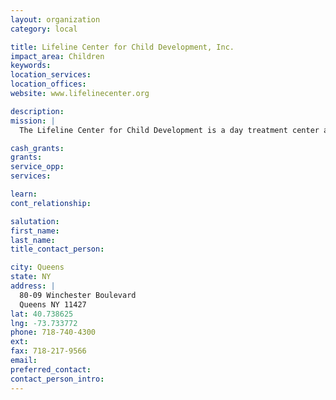 ```yaml
---
layout: organization
category: local

title: Lifeline Center for Child Development, Inc.
impact_area: Children
keywords: 
location_services: 
location_offices: 
website: www.lifelinecenter.org

description: 
mission: |
  The Lifeline Center for Child Development is a day treatment center and special school serving seriously disturbed children and their families from the greater metropolitan area since 1959. 

cash_grants: 
grants: 
service_opp: 
services: 

learn: 
cont_relationship: 

salutation: 
first_name: 
last_name: 
title_contact_person: 

city: Queens
state: NY
address: |
  80-09 Winchester Boulevard     
  Queens NY 11427
lat: 40.738625
lng: -73.733772
phone: 718-740-4300
ext: 
fax: 718-217-9566
email: 
preferred_contact: 
contact_person_intro: 
---
```

